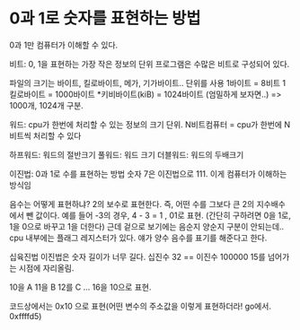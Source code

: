 # 0과 1로 숫자를 표현하는 방법

0과 1만 컴퓨터가 이해할 수 있다.

비트: 0, 1을 표현하는 가장 작은 정보의 단위
프로그램은 수많은 비트로 구성되어 있다.

파일의 크기는 바이트, 킬로바이트, 메가, 기가바이트.. 단위를 사용
1바이트 = 8비트
1킬로바이트 = 1000바이트 \*키비바이트(kiB) = 1024바이트 (엄밀하게 보자면..)
=> 1000개, 1024개 구분.

워드: cpu가 한번에 처리할 수 있는 정보의 크기 단위.
N비트컴퓨터 = cpu가 한번에 N비트씩 처리할 수 있다

하프워드: 워드의 절반크기
풀워드: 워드 크기
더블워드: 워드의 두배크기

이진법: 0과 1로 수를 표현하는 방법
숫자 7은 이진법으로 111. 이게 컴퓨터가 이해하는 방식임

음수는 어떻게 표현하냐?
2의 보수로 표현한다. 즉, 어떤 수를 그보다 큰 2의 지수배수에서 뺀 값이다.
예를 들어 -3의 경우, 4 - 3 = 1 , 01로 표현.
(간단히 구하려면 0을 1로, 1을 0으로 바꾸고 1을 더한다)
근데 겉으로 보기에는 음순지 양순지 구분이 안되는데.. cpu 내부에는 플래그 레지스터가 있다.
얘가 양수 음수를 표기를 해준다고 한다.

십육진법
이진법은 숫자 길이가 너무 길다.
십진수 32 == 이진수 100000
15를 넘어가는 시점에 자리올림.

10을 A
11을 B
12를 C
...
16을 10으로 표현.

코드상에서는 0x10 으로 표현(어떤 변수의 주소값을 이렇게 표현하더라! go에서. 0xffffd5)
